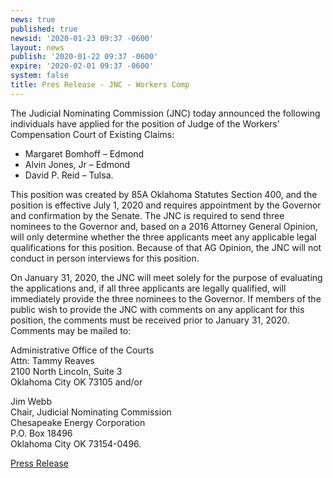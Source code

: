 ```yaml
---
news: true
published: true
newsid: '2020-01-23 09:37 -0600'
layout: news
publish: '2020-01-22 09:37 -0600'
expire: '2020-02-01 09:37 -0600'
system: false
title: Pres Release - JNC - Workers Comp
---
```

The Judicial Nominating Commission (JNC) today announced the following individuals have applied for the position of Judge of the Workers’ Compensation Court of Existing Claims:

- Margaret Bomhoff – Edmond
- Alvin Jones, Jr – Edmond
- David P. Reid – Tulsa.

This position was created by 85A Oklahoma Statutes Section 400, and the position is effective July 1, 2020 and requires appointment by the Governor and confirmation by the Senate. The JNC is required to send three nominees to the Governor and, based on a 2016 Attorney General Opinion, will only determine whether the three applicants meet any applicable legal qualifications for this position. Because of that AG Opinion, the JNC will not conduct in person interviews for this position.

On January 31, 2020, the JNC will meet solely for the purpose of evaluating the applications and, if all three applicants are legally qualified, will immediately provide the three nominees to the Governor. If members of the public wish to provide the JNC with comments on any applicant for this position, the comments must be received prior to January 31, 2020. Comments may be mailed to:

Administrative Office of the Courts  
Attn: Tammy Reaves  
2100 North Lincoln, Suite 3  
Oklahoma City OK 73105 and/or  

Jim Webb  
Chair, Judicial Nominating Commission  
Chesapeake Energy Corporation  
P.O. Box 18496  
Oklahoma City OK 73154-0496.  

[Press Release](http://www.oscn.net/images/news/jnc-press-release-workers-comp-court-of-existing-claims.pdf)